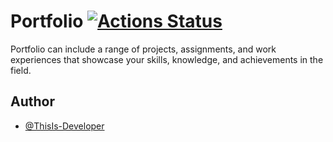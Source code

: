 # Portfolio [![Actions Status](https://github.com/cfgnunes/numerical-methods-python/workflows/build/badge.svg)](https://github.com/ThisIs-Developer/Shell-Scripts)

Portfolio can include a range of projects, assignments, and work experiences that showcase your skills, knowledge, and achievements in the field. 
## Author

- [@ThisIs-Developer](https://github.com/ThisIs-Developer)
